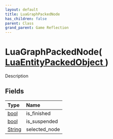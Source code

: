 ```yaml
---
layout: default
title: LuaGraphPackedNode
has_children: false
parent: Class
grand_parent: Game Reflection
---
```

# LuaGraphPackedNode( [ LuaEntityPackedObject ](/riftbreaker-wiki/docs/game-reflection/classes/lua_entity_packed_object/) )
Description 

## Fields

| Type | Name |
|:----------|:--------------|
| [bool](/riftbreaker-wiki/docs/game-reflection/components/bool/) | is_finished |
| [bool](/riftbreaker-wiki/docs/game-reflection/components/bool/) | is_suspended |
| [String](/riftbreaker-wiki/docs/game-reflection/components/string/) | selected_node |

